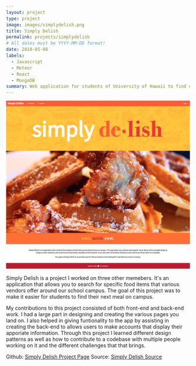 ```yaml
---
layout: project
type: project
image: images/simplydelish.png
title: Simply Delish
permalink: projects/simplydelish
# All dates must be YYYY-MM-DD format!
date: 2018-05-08
labels:
  - Javascript
  - Meteor
  - React
  - MongoDB
summary: Web application for students of University of Hawaii to find dining options on campus. 
---
```


<div class="centered">
  <img class="ui image" src="../images/simplydelish.png">
</div>

Simply Delish is a project I worked on three other memebers. It's an application that allows you to search for specific food items that various vendors offer around our school campus. The goal of this project was to make it easier for students to find their next meal on campus. 

My contributions to this project consisted of both front-end and back-end work. I had a large part in designing and creating the various pages you land on. I also helped in giving funtionality to the app by assisting in creating the back-end to allows users to make accounts that display their apporiate information. Through this project I learned different design patterns as well as how to contribute to a codebase with multiple people working on it and the different challenges that that brings. 

Github: <a href="https://simplydelish.github.io/"><i class="large github icon"></i>Simply Delish Project Page</a>
Source: <a href="https://github.com/simplydelish/simplydelish"><i class="large github icon"></i>Simply Delish Source</a>
